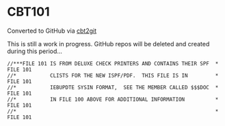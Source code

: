 # CBT101
Converted to GitHub via [cbt2git](https://github.com/wizardofzos/cbt2git)

This is still a work in progress. GitHub repos will be deleted and created during this period...

```
//***FILE 101 IS FROM DELUXE CHECK PRINTERS AND CONTAINS THEIR SPF  *   FILE 101
//*           CLISTS FOR THE NEW ISPF/PDF.  THIS FILE IS IN         *   FILE 101
//*           IEBUPDTE SYSIN FORMAT,  SEE THE MEMBER CALLED $$$DOC  *   FILE 101
//*           IN FILE 100 ABOVE FOR ADDITIONAL INFORMATION          *   FILE 101
//*                                                                 *   FILE 101
```
